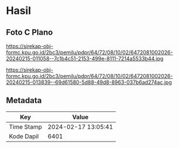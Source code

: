 # Hasil

## Foto C Plano

https://sirekap-obj-formc.kpu.go.id/2bc3/pemilu/pdpr/64/72/08/10/02/6472081002026-20240215-011058--7c1b4c51-2153-499e-8111-7214a5533b44.jpg

https://sirekap-obj-formc.kpu.go.id/2bc3/pemilu/pdpr/64/72/08/10/02/6472081002026-20240215-013839--69d61580-5d88-49d8-8963-037b6ad274ac.jpg


## Metadata

| Key        | Value               |
| ---------- | ------------------- |
| Time Stamp | 2024-02-17 13:05:41 |
| Kode Dapil | 6401                |



